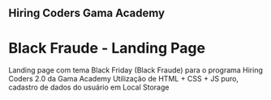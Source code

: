 ## Hiring Coders Gama Academy
# Black Fraude - Landing Page
 Landing page com tema Black Friday (Black Fraude) para o programa Hiring Coders 2.0 da Gama Academy
 Utilização de HTML + CSS + JS puro, cadastro de dados do usuário em Local Storage

